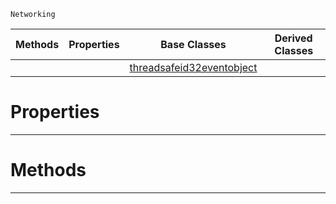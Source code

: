  `Networking`

|Methods|Properties|Base Classes|Derived Classes|
|---|---|---|---|
| | |[threadsafeid32eventobject](https://github.com/zeroengineteam/ZeroDocs/code_reference/class_reference/threadsafeid32eventobject.markdown)| |


 #  Properties


---  
 #  Methods


---  
 

 